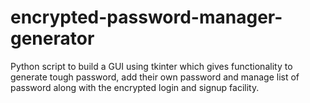 # encrypted-password-manager-generator
Python script to build a GUI using tkinter which gives functionality to generate tough password, add their own password and manage list of password along with the encrypted login and signup facility. 
